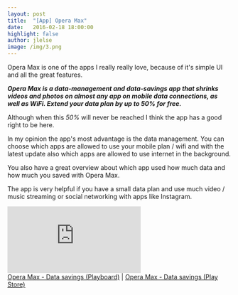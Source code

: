 ```yaml
---
layout: post
title:  "[App] Opera Max"
date:   2016-02-18 18:00:00
highlight: false
author: jlelse
image: /img/3.png
---
```

Opera Max is one of the apps I really really love, because of it's simple UI and all the great features.

***Opera Max is a data-management and data-savings app that shrinks videos and photos on almost any app on mobile data connections, as well as WiFi. Extend your data plan by up to 50% for free.***

Although when this *50%* will never be reached I think the app has a good right to be here.

In my opinion the app's most advantage is the data management. You can choose which apps are allowed to use your mobile plan / wifi and with the latest update also which apps are allowed to use internet in the background.

You also have a great overview about which app used how much data and how much you saved with Opera Max.

The app is very helpful if you have a small data plan and use much video / music streaming or social networking with apps like Instagram.

<iframe src="https://www.youtube.com/embed/w9ybjpUR6sU" frameborder="0" allowfullscreen></iframe><br />

<div class="pb-app-box" data-theme="light" data-lang="en"><a href="http://playboard.me/android/apps/com.opera.max.global">Opera Max - Data savings  (Playboard)</a> | <a href="https://play.google.com/store/apps/details?id=com.opera.max.global&hl=en" rel="nofollow" target="_blank">Opera Max - Data savings (Play Store)</a></div>
<script type="text/javascript" src="//playboard.me/widgets/pb-app-box/1/pb_load_app_box.js"></script>